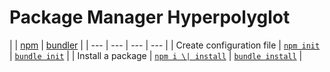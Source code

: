 # Package Manager Hyperpolyglot

|     | [npm] | [bundler] |
| --- | --- | --- | --- |
| Create configuration file | [`npm init`][npm-init] | [`bundle init`][bundler-init] |
| Install a package | [`npm i \| install`][npm-install] | [`bundle install`][bundler-install] |


<!-- NPM -->
[npm]:         https://www.npmjs.com/
[npm-init]:    https://docs.npmjs.com/cli/init
[npm-install]: https://docs.npmjs.com/cli/install

<!-- Bundler -->
[bundler]:         http://bundler.io/
[bundler-init]:    http://bundler.io/v1.12/bundle_init.html
[bundler-install]: http://bundler.io/v1.12/man/bundle-install.1.html

